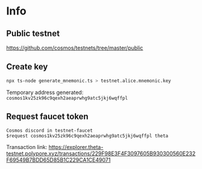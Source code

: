 # Info

## Public testnet

<https://github.com/cosmos/testnets/tree/master/public>

## Create key

```sh
npx ts-node generate_mnemonic.ts > testnet.alice.mnemonic.key
```

Temporary address generated: `cosmos1kv25zk96c9qexh2aeaprwhg9atc5jkj6wqffpl`

## Request faucet token

```discord
Cosmos discord in testnet-faucet
$request cosmos1kv25zk96c9qexh2aeaprwhg9atc5jkj6wqffpl theta
```

Transaction link:
<https://explorer.theta-testnet.polypore.xyz/transactions/229F98E3F4F3097605B930300560E232F69549B7BDD65D85B1C229CA1CE49071>
